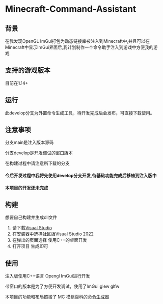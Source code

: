 # Minecraft-Command-Assistant
## 背景
在我发现OpenGL ImGui打包为动态链接库被注入到Minecraft中,并且可以在Minecraft中显示ImGui界面后,我计划制作一个命令助手注入到游戏中方便我的游戏

## 支持的游戏版本
目前在1.14+

## 运行
此develop分支为外置命令生成工具，待开发完成后会发布，可直接下载使用。

## 注意事项
分支main是注入版本源码

分支develop是开发调试的窗口版本

在构建过程中请注意所下载的分支

#### 今后开发过程中我将先使用develop分支开发,待基础功能完成后移植到注入版中
#### 本项目的开发还未完成

## 构建
想要自己构建并生成dll文件
1. 请下载[Visual Studio](https://visualstudio.microsoft.com/zh-hans/vs/)
2. 在安装器中选择社区版Visual Studio 2022
3. 在弹出的页面选择 使用C++的桌面开发
4. 打开项目 生成即可

## 使用
注入版使用C++语言 Opengl ImGui进行开发

带窗口的版本是为了方便开发调试，使用了ImGui glew glfw

本项目的功能和布局照搬了 MC 模组百科的[命令生成器](https://www.mcmod.cn/tools/cbcreator/)
